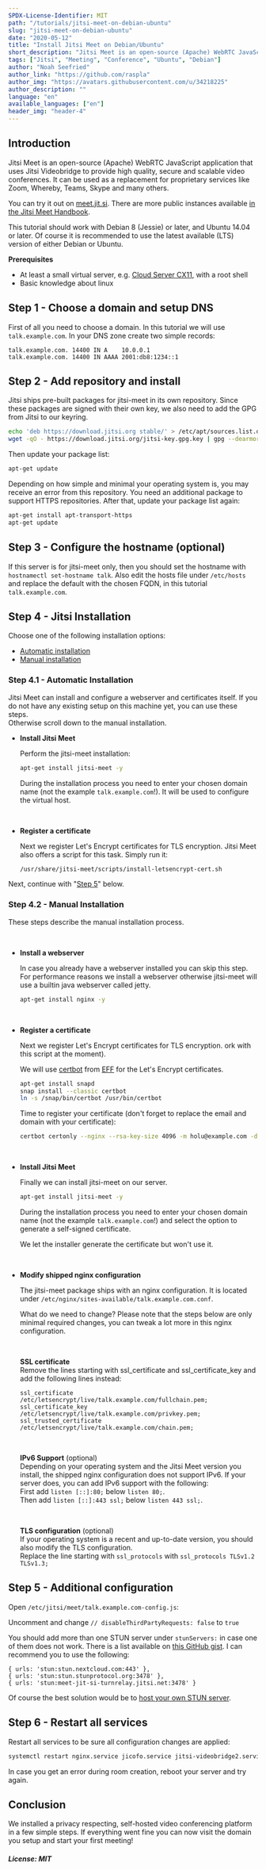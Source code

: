 ```yaml
---
SPDX-License-Identifier: MIT
path: "/tutorials/jitsi-meet-on-debian-ubuntu"
slug: "jitsi-meet-on-debian-ubuntu"
date: "2020-05-12"
title: "Install Jitsi Meet on Debian/Ubuntu"
short_description: "Jitsi Meet is an open-source (Apache) WebRTC JavaScript application that uses Jitsi Videobridge to provide high quality, secure and scalable video conferences."
tags: ["Jitsi", "Meeting", "Conference", "Ubuntu", "Debian"]
author: "Noah Seefried"
author_link: "https://github.com/raspla"
author_img: "https://avatars.githubusercontent.com/u/34218225"
author_description: ""
language: "en"
available_languages: ["en"]
header_img: "header-4"
---
```


## Introduction

Jitsi Meet is an open-source (Apache) WebRTC JavaScript application that uses Jitsi Videobridge to provide high quality, secure and scalable video conferences.  It can be used as a replacement for proprietary services like Zoom, Whereby, Teams, Skype and many others.

You can try it out on [meet.jit.si](https://meet.jit.si/). There are more public instances available [in the Jitsi Meet Handbook](https://jitsi.github.io/handbook/docs/community/community-instances/).

This tutorial should work with Debian 8 (Jessie) or later, and Ubuntu 14.04 or later. Of course it is recommended to use the latest available (LTS) version of either Debian or Ubuntu.

**Prerequisites**

* At least a  small virtual server, e.g. [Cloud Server CX11](https://www.hetzner.com/cloud#pricing), with a root shell
* Basic knowledge about linux

## Step 1 - Choose a domain and setup DNS

First of all you need to choose a domain. In this tutorial we will use `talk.example.com`.  In your DNS zone create two simple records:

```dns
talk.example.com. 14400 IN A    10.0.0.1
talk.example.com. 14400 IN AAAA 2001:db8:1234::1
```

## Step 2 - Add repository and install

Jitsi ships pre-built packages for jitsi-meet in its own repository. Since these packages are signed with their own key, we also need to add the GPG from Jitsi to our keyring.

```bash
echo 'deb https://download.jitsi.org stable/' > /etc/apt/sources.list.d/jitsi-stable.list
wget -qO - https://download.jitsi.org/jitsi-key.gpg.key | gpg --dearmor | tee /etc/apt/trusted.gpg.d/jitsi.gpg
```

Then update your package list:

```bash
apt-get update
```

Depending on how simple and minimal your operating system is, you may receive an error from this repository. You need an additional package to support HTTPS repositories. After that, update your package list again:

```bash
apt-get install apt-transport-https
apt-get update
```

## Step 3 - Configure the hostname (optional)

If this server is for jitsi-meet only, then you should set the hostname with `hostnamectl set-hostname talk`.  Also edit the hosts file under `/etc/hosts` and replace the default with the chosen FQDN, in this tutorial `talk.example.com`.

## Step 4 - Jitsi Installation

Choose one of the following installation options:

* [Automatic installation](#step-41---automatic-installation)
* [Manual installation](#step-42---manual-installation)

### Step 4.1 - Automatic Installation

Jitsi Meet can install and configure a webserver and certificates itself. If you do not have any existing setup on this machine yet, you can use these steps.  
Otherwise scroll down to the manual installation.

* **Install Jitsi Meet**
  
  Perform the jitsi-meet installation:
  ```bash
  apt-get install jitsi-meet -y
  ```
  During the installation process you need to enter your chosen domain name (not the example `talk.example.com`!). It will be used to configure the virtual host.

<br>

* **Register a certificate**
  
  Next we register Let's Encrypt certificates for TLS encryption.
  Jitsi Meet also offers a script for this task. Simply run it:
  ```bash
  /usr/share/jitsi-meet/scripts/install-letsencrypt-cert.sh
  ```

Next, continue with "[Step 5](#step-5---additional-configuration)" below.

### Step 4.2 - Manual Installation

These steps describe the manual installation process.

<br>

* **Install a webserver**
  
  In case you already have a webserver installed you can skip this step. For performance reasons we install a webserver otherwise jitsi-meet will use a builtin java webserver called jetty.
  ```bash
  apt-get install nginx -y
  ```

<br>

* **Register a certificate**
  
  Next we register Let's Encrypt certificates for TLS encryption. ork with this script at the moment).
  
  We will use [certbot](https://certbot.eff.org/) from [EFF](https://www.eff.org/) for the Let's Encrypt certificates.
  ```bash
  apt-get install snapd
  snap install --classic certbot
  ln -s /snap/bin/certbot /usr/bin/certbot
  ```
  Time to register your certificate (don't forget to replace the email and domain with your certificate):
  ```bash
  certbot certonly --nginx --rsa-key-size 4096 -m holu@example.com -d talk.example.com
  ```

<br>

* **Install Jitsi Meet**
  
  Finally we can install jitsi-meet on our server.
  ```bash
  apt-get install jitsi-meet -y
  ```
  During the installation process you need to enter your chosen domain name (not the example `talk.example.com`!) and select the option to generate a self-signed certificate.
  
  We let the installer generate the certificate but won't use it.

<br>

* **Modify shipped nginx configuration**
  
  The jitsi-meet package ships with an nginx configuration. It is located under `/etc/nginx/sites-available/talk.example.com.conf`.
  
  What do we need to change? Please note that the steps below are only minimal required changes, you can tweak a lot more in this nginx configuration.
  
  <br>
  
  **SSL certificate**<br>
  Remove the lines starting with ssl_certificate and ssl_certificate_key and add the following lines instead:
  ```nginx
  ssl_certificate /etc/letsencrypt/live/talk.example.com/fullchain.pem;
  ssl_certificate_key /etc/letsencrypt/live/talk.example.com/privkey.pem;
  ssl_trusted_certificate /etc/letsencrypt/live/talk.example.com/chain.pem;
  ```
    
  <br>
  
  **IPv6 Support** (optional)<br>
  Depending on your operating system and the Jitsi Meet version you install, the shipped nginx configuration does not support IPv6. If your server does, you can add IPv6 support with the following:<br>
  First add `listen [::]:80;` below `listen 80;`.<br>
  Then add `listen [::]:443 ssl;` below `listen 443 ssl;`.
    
  <br>
  
  **TLS configuration** (optional)<br>
  If your operating system is a recent and up-to-date version, you should also modify the TLS configuration.<br>
  Replace the line starting with `ssl_protocols` with `ssl_protocols TLSv1.2 TLSv1.3;`

## Step 5 - Additional configuration

Open `/etc/jitsi/meet/talk.example.com-config.js`:

Uncomment and change `// disableThirdPartyRequests: false` to `true`

You should add more than one STUN server under `stunServers:` in case one of them does not work.  There is a list available on [this GitHub gist](https://gist.github.com/mondain/b0ec1cf5f60ae726202e). I can recommend you to use the following:

```
{ urls: 'stun:stun.nextcloud.com:443' },
{ urls: 'stun:stun.stunprotocol.org:3478' },
{ urls: 'stun:meet-jit-si-turnrelay.jitsi.net:3478' }
```

Of course the best solution would be to [host your own STUN server](https://community.hetzner.com/tutorials/install-turn-stun-server-on-debian-ubuntu-with-coturn).

## Step 6 - Restart all services

Restart all services to be sure all configuration changes are applied:

```bash
systemctl restart nginx.service jicofo.service jitsi-videobridge2.service
```

In case you get an error during room creation, reboot your server and try again.

## Conclusion

We installed a privacy respecting, self-hosted video conferencing platform in a few simple steps. If everything went fine you can now visit the domain you setup and start your first meeting!

##### License: MIT

<!--

Contributor's Certificate of Origin

By making a contribution to this project, I certify that:

(a) The contribution was created in whole or in part by me and I have
    the right to submit it under the license indicated in the file; or

(b) The contribution is based upon previous work that, to the best of my
    knowledge, is covered under an appropriate license and I have the
    right under that license to submit that work with modifications,
    whether created in whole or in part by me, under the same license
    (unless I am permitted to submit under a different license), as
    indicated in the file; or

(c) The contribution was provided directly to me by some other person
    who certified (a), (b) or (c) and I have not modified it.

(d) I understand and agree that this project and the contribution are
    public and that a record of the contribution (including all personal
    information I submit with it, including my sign-off) is maintained
    indefinitely and may be redistributed consistent with this project
    or the license(s) involved.

Signed-off-by: Noah Seefried <dev@noah-seefried.de>

-->
